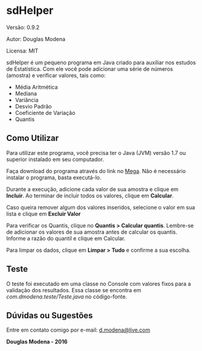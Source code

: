 sdHelper
========
Versão: 0.9.2

Autor: Douglas Modena

Licensa: MIT

sdHelper é um pequeno programa em Java criado para auxiliar nos estudos de Estatística. Com ele você pode adicionar uma série de números (amostra) e verificar valores, tais como:
- Média Aritmética
- Mediana
- Variância
- Desvio Padrão
- Coeficiente de Variação
- Quantis

Como Utilizar
--------------
Para utilizar este programa, você precisa ter o Java (JVM) versão 1.7 ou superior instalado em seu computador.

Faça download do programa através do link no [Mega](https://mega.nz/#!pNcnUKgQ!hD3uFfQZJOFXXusbGpjAj2IqOOWkyqu0jruY4IkgCxs). Não é necessário instalar o programa, basta executá-lo.

Durante a execução, adicione cada valor de sua amostra e clique em **Incluir**. Ao terminar de incluir todos os valores, clique em **Calcular**.

Caso queira remover algum dos valores inseridos, selecione o valor em sua lista e clique em **Excluir Valor**

Para verificar os Quantis, clique no **Quantis > Calcular quantis**. Lembre-se de adicionar os valores de sua amostra antes de calcular os quantis. Informe a razão do quantil e clique em Calcular.

Para limpar os dados, clique em **Limpar > Tudo** e confirme a sua escolha.

Teste
-------
O teste foi executado em uma classe no Console com valores fixos para a validação dos resultados. Essa classe se encontra em *com.dmodena.teste/Teste.java* no código-fonte.

Dúvidas ou Sugestões
--------------------
Entre em contato comigo por e-mail: d.modena@live.com

**Douglas Modena - 2016**
